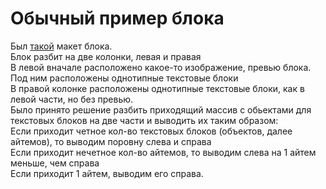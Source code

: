 # Обычный пример блока
Был [такой](http://joxi.ru/a2XgvExtQ3Wp1m) макет блока.  
Блок разбит на две колонки, левая и правая  
В левой вначале расположено какое-то изображение, превью блока.  
Под ним расположены однотипные текстовые блоки  
В правой колонке расположены однотипные текстовые блоки, как в левой части, но без превью.  
Было принято решение разбить приходящий массив с обьектами для текстовых блоков на две части и выводить их таким образом:  
Если приходит четное кол-во текстовых блоков (объектов, далее айтемов), то выводим поровну слева и справа  
Если приходит нечетное кол-во айтемов, то выводим слева на 1 айтем меньше, чем справа  
Если приходит 1 айтем, выводим его справа.  
